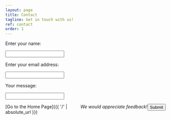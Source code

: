 ```yaml
---
layout: page
title: Contact
tagline: Get in touch with us!
ref: contact
order: 1
---
```


Enter your name:

<input type="text">

Enter your email address:

<input type="text">

Your message:

<input type="text">

<button style="float:right">Submit</button> 

<em style="float:right">We would appreciate feedback!</em>

[Go to the Home Page]({{ '/' | absolute_url }})

